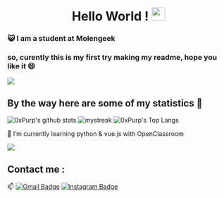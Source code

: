 <h1 align="center">Hello World ! <img src="https://github.com/souvikguria98/souvikguria98/blob/master/Hi.gif" width="30"> </h1>

### :smiley_cat: I am a student at Molengeek

### so, curently this is my first try making my readme, hope you like it 😄

<a href="https://www.youtube.com/watch?v=dQw4w9WgXcQ"><img src="https://user-images.githubusercontent.com/73097560/115834477-dbab4500-a447-11eb-908a-139a6edaec5c.gif"></a>

## By the way here are some of my statistics 🚀
![0xPurp's github stats](https://github-readme-stats.vercel.app/api?username=0xPurp&show_icons=true&theme=tokyonight)
<img src="https://github-readme-streak-stats.herokuapp.com/?user=0xPurp&theme=tokyonight" alt="mystreak"/>
![0xPurp's Top Langs](https://github-readme-stats.vercel.app/api/top-langs/?username=0xPurp&theme=tokyonight&layout=compact)


🌱 I’m currently learning python & vue.js with OpenClassroom

<a href="https://www.youtube.com/watch?v=dQw4w9WgXcQ"><img src="https://user-images.githubusercontent.com/73097560/115834477-dbab4500-a447-11eb-908a-139a6edaec5c.gif"></a>

## Contact me : 
📫 [![Gmail Badge](https://img.shields.io/badge/-0xPurp1337@gmail.com-blue?style=flat-roundedrectangle&logo=Gmail&logoColor=white&link=mailto:0xPurp1337@gmail.com)](0xPurp1337@gmail.com)
[![Instagram Badge](https://img.shields.io/badge/-mxuvxis-E4405F?style=flat-roundedrectangle&logo=instagram&logoColor=white&link=https://www.instagram.com/mxuvxis/)](https://www.instagram.com/mxuvxis/)

